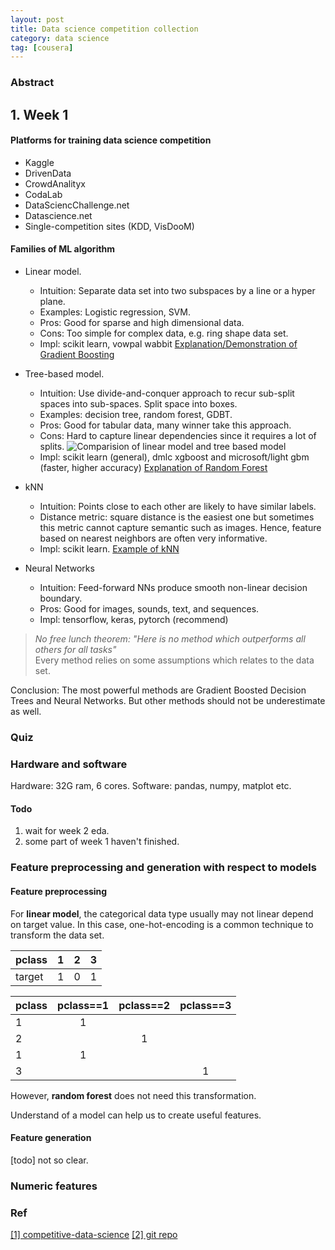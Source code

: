 ```yaml
---
layout: post
title: Data science competition collection
category: data science
tag: [cousera]
---
```



### Abstract
<!-- more -->
## 1. Week 1

#### Platforms for training data science competition
- Kaggle
- DrivenData
- CrowdAnalityx
- CodaLab
- DataSciencChallenge.net
- Datascience.net
- Single-competition sites (KDD, VisDooM)

#### Families of ML algorithm
- Linear model.
  - Intuition: Separate data set into two subspaces by a line or a hyper plane.
  - Examples: Logistic regression, SVM.
  - Pros: Good for sparse and high dimensional data.
  - Cons: Too simple for complex data, e.g. ring shape data set.
  - Impl: scikit learn, vowpal wabbit
  [Explanation/Demonstration of Gradient Boosting](http://arogozhnikov.github.io/2016/06/24/gradient_boosting_explained.html)

- Tree-based model.
  - Intuition: Use divide-and-conquer approach to recur sub-split spaces into sub-spaces. Split space into boxes.
  - Examples: decision tree, random forest, GDBT.
  - Pros: Good for tabular data, many winner take this approach.
  - Cons: Hard to capture linear dependencies since it requires a lot of splits.
![Comparision of linear model and tree based model](https://hchiuzhuo.github.io/website/public/postsimg/2018-02-24-cousera-data-science-competition/lineartree.png)
  - Impl: scikit learn (general), dmlc xgboost and microsoft/light gbm (faster, higher accuracy)
  [Explanation of Random Forest](http://www.datasciencecentral.com/profiles/blogs/random-forests-explained-intuitively)

- kNN
  - Intuition: Points close to each other are likely to have similar labels.
  - Distance metric: square distance is the easiest one but sometimes this metric cannot capture semantic such as images.
    Hence, feature based on nearest neighbors are often very informative.
  - Impl: scikit learn.
  [Example of kNN](https://www.analyticsvidhya.com/blog/2014/10/introduction-k-neighbours-algorithm-clustering/)

- Neural Networks
  - Intuition: Feed-forward NNs produce smooth non-linear decision boundary.
  - Pros: Good for images, sounds, text, and sequences.
  - Impl: tensorflow, keras, pytorch (recommend)

> *No free lunch theorem: "Here is no method which outperforms all others for all tasks"* <br>
> Every method relies on some assumptions which relates to the data set.

Conclusion: The most powerful methods are Gradient Boosted Decision Trees and Neural Networks. But other methods should not be underestimate as well.

### Quiz

### Hardware and software
Hardware: 32G ram, 6 cores.
Software: pandas, numpy, matplot etc.

#### Todo
1. wait for week 2 eda.
2. some part of week 1 haven't finished.

### Feature preprocessing and generation with respect to models

#### Feature preprocessing
For **linear model**, the categorical data type usually may not linear depend on target value.
In this case, one-hot-encoding is a common technique to transform the data set.

| pclass|   1|   2|   3|
| ----- |:--:|:--:|:--:|
| target|   1|   0|   1|

| pclass|pclass==1|pclass==2|pclass==3|
| ----- |:-------:|:-------:|:-------:|
|   1   |    1    |         |         |
|   2   |         |    1    |         |
|   1   |    1    |         |         |
|   3   |         |         |    1    |

However, **random forest** does not need this transformation.

Understand of a model can help us to create useful features.

#### Feature generation
[todo] not so clear.

### Numeric features

### Ref
[[1] competitive-data-science](https://www.coursera.org/learn/competitive-data-science/lecture/7I3do/competition-mechanics)
[[2] git repo](https://github.com/hchiuzhuo/competitive-data-science)
